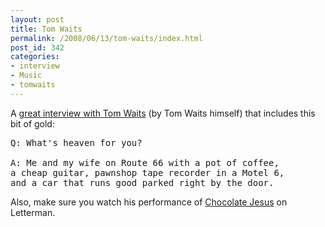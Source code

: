 ```yaml
---
layout: post
title: Tom Waits
permalink: /2008/06/13/tom-waits/index.html
post_id: 342
categories: 
- interview
- Music
- tomwaits
---
```


 A <a href="http://www.independent.co.uk/arts-entertainment/music/features/tom-waits-a-conversation-with-himself-846164.html">great interview with Tom Waits</a> (by Tom Waits himself) that includes this bit of gold:

<pre>
Q: What's heaven for you?

A: Me and my wife on Route 66 with a pot of coffee, 
a cheap guitar, pawnshop tape recorder in a Motel 6, 
and a car that runs good parked right by the door.
</pre>

Also, make sure you watch his performance of <a href="http://www.youtube.com/watch?v=1wfamPW3Eaw">Chocolate Jesus</a> on Letterman.

